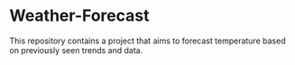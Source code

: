# Weather-Forecast
This repository contains a project that aims to forecast temperature based on previously seen trends and data.

